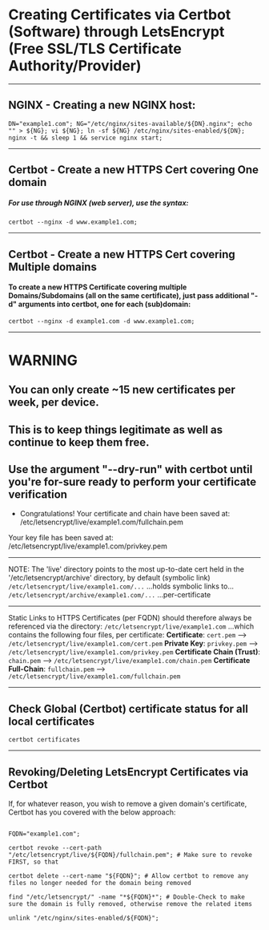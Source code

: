
# Creating Certificates via Certbot (Software) through LetsEncrypt (Free SSL/TLS Certificate Authority/Provider)

***
## NGINX - Creating a new NGINX host:
```
DN="example1.com"; NG="/etc/nginx/sites-available/${DN}.nginx"; echo "" > ${NG}; vi ${NG}; ln -sf ${NG} /etc/nginx/sites-enabled/${DN}; nginx -t && sleep 1 && service nginx start;
```


***
## Certbot - Create a new HTTPS  Cert covering One domain
##### For use through NGINX (web server), use the syntax:
```
certbot --nginx -d www.example1.com;

```

***
## Certbot - Create a new HTTPS Cert covering Multiple domains
#### To create a new HTTPS Certificate covering multiple Domains/Subdomains (all on the same certificate), just pass additional "-d" arguments into certbot, one for each (sub)domain:
```
certbot --nginx -d example1.com -d www.example1.com;
```


***
# WARNING
## You can only create ~15 new certificates per week, per device.
## This is to keep things legitimate as well as continue to keep them free.
## Use the argument "--dry-run" with certbot until you're for-sure ready to perform your certificate verification


- Congratulations! Your certificate and chain have been saved at:
/etc/letsencrypt/live/example1.com/fullchain.pem

Your key file has been saved at:
/etc/letsencrypt/live/example1.com/privkey.pem


***
NOTE: The 'live' directory points to the most up-to-date cert held in the '/etc/letsencrypt/archive' directory, by default (symbolic link)
```/etc/letsencrypt/live/example1.com/...```
...holds symbolic links to...
```/etc/letsencrypt/archive/example1.com/...```
...per-certificate

***
Static Links to HTTPS Certificates (per FQDN) should therefore always be referenced via the directory:
```/etc/letsencrypt/live/example1.com```
...which contains the following four files, per certificate:
**Certificate**: ```cert.pem```   -->   ```/etc/letsencrypt/live/example1.com/cert.pem```
**Private Key**: ```privkey.pem```   -->   ```/etc/letsencrypt/live/example1.com/privkey.pem```
**Certificate Chain (Trust)**: ```chain.pem```   -->   ```/etc/letsencrypt/live/example1.com/chain.pem```
**Certificate Full-Chain**: ```fullchain.pem```   -->   ```/etc/letsencrypt/live/example1.com/fullchain.pem```


***
## Check Global (Certbot) certificate status for all local certificates
```
certbot certificates
```


*** 
## Revoking/Deleting LetsEncrypt Certificates via Certbot
If, for whatever reason, you wish to remove a given domain's certificate, Certbot has you covered with the below approach:
```

FQDN="example1.com";

certbot revoke --cert-path "/etc/letsencrypt/live/${FQDN}/fullchain.pem"; # Make sure to revoke FIRST, so that 

certbot delete --cert-name "${FQDN}"; # Allow certbot to remove any files no longer needed for the domain being removed

find "/etc/letsencrypt/" -name "*${FQDN}*"; # Double-Check to make sure the domain is fully removed, otherwise remove the related items

unlink "/etc/nginx/sites-enabled/${FQDN}";

```